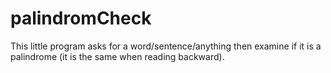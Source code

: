 # palindromCheck
This little program asks for a word/sentence/anything then examine if it is a palindrome (it is the same when reading backward).
